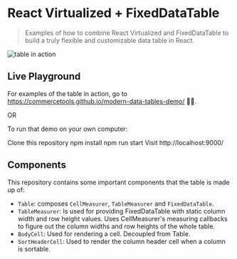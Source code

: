 # React Virtualized + FixedDataTable
> Examples of how to combine React Virtualized and FixedDataTable to build a truly flexible and customizable data table in React.

![table in action](https://cl.ly/203l3P1N0u2H/Screen%20Recording%202016-11-17%20at%2011.27%20AM.gif)

## Live Playground
For examples of the table in action, go to https://commercetools.github.io/modern-data-tables-demo/ 👀✨.

OR

To run that demo on your own computer:

Clone this repository
npm install
npm run start
Visit http://localhost:9000/

## Components
This repository contains some important components that the table is made up of:

- `Table`: composes `CellMeasurer`, `TableMeasurer` and `FixedDataTable`.
- `TableMeasurer`: Is used for providing FixedDataTable with static column width and row height values. Uses CellMeasurer's measuring callbacks to figure out the column widths and row heights of the whole table.
- `BodyCell`: Used for rendering a cell. Decoupled from Table.
- `SortHeaderCell`: Used to render the column header cell when a column is sortable.
